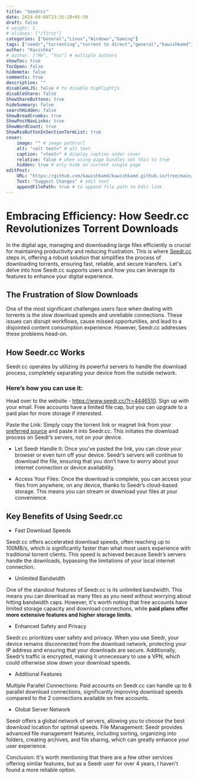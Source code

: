 ```yaml
---
title: "Seedrcc"
date: 2024-09-08T13:35:20+05:30
draft: false
# weight: 1
# aliases: ["/first"]
categories: ["General","Linux","Windows","Gaming"]
tags: ["seedr","torrenting","torrent to direct","general","kawishkamd"]
author: "Kavishka"
# author: ["Me", "You"] # multiple authors
showToc: true
TocOpen: false
hidemeta: false
comments: true
description: ""
disableHLJS: false # to disable highlightjs
disableShare: false
ShowShareButtons: true
hideSummary: false
searchHidden: false
ShowBreadCrumbs: true
ShowPostNavLinks: true
ShowWordCount: true
ShowRssButtonInSectionTermList: true
cover:
    image: "" # image path/url
    alt: "<alt text>" # alt text
    caption: "<text>" # display caption under cover
    relative: false # when using page bundles set this to true
    hidden: true # only hide on current single page
editPost:
    URL: "https://github.com/kawishkamd/kawishkamd.github.io/tree/main/content"
    Text: "Suggest Changes" # edit text
    appendFilePath: true # to append file path to Edit link
---
```

# Embracing Efficiency: How **Seedr.cc** Revolutionizes Torrent Downloads

In the digital age, managing and downloading large files efficiently is crucial for maintaining productivity and reducing frustration. This is where [Seedr.cc](https://www.seedr.cc/?r=4446510) steps in, offering a robust solution that simplifies the process of downloading torrents, ensuring fast, reliable, and secure transfers. Let's delve into how Seedr.cc supports users and how you can leverage its features to enhance your digital experience.

## The Frustration of Slow Downloads

One of the most significant challenges users face when dealing with torrents is the slow download speeds and unreliable connections. These issues can disrupt workflows, cause missed opportunities, and lead to a disjointed content consumption experience. However, Seedr.cc addresses these problems head-on.

## How Seedr.cc Works

Seedr.cc operates by utilizing its powerful servers to handle the download process, completely separating your device from the outside network. 

### Here’s how you can use it:

Head over to the website - https://www.seedr.cc/?r=4446510.
Sign up with your email.
Free accounts have a limited file cap, but you can upgrade to a paid plan for more storage if interested.

Paste the Link: Simply copy the torrent link or magnet link from your [preferred source](https://telegra.ph/Piracy-Thread-09-08) and paste it into Seedr.cc. This initiates the download process on Seedr’s servers, not on your device.

- Let Seedr Handle It: Once you've pasted the link, you can close your browser or even turn off your device. Seedr’s servers will continue to download the file, ensuring that you don’t have to worry about your internet connection or device availability.

- Access Your Files: Once the download is complete, you can access your files from anywhere, on any device, thanks to Seedr’s cloud-based storage. This means you can stream or download your files at your convenience.

## Key Benefits of Using Seedr.cc

- Fast Download Speeds

Seedr.cc offers accelerated download speeds, often reaching up to 100MB/s, which is significantly faster than what most users experience with traditional torrent clients. This speed is achieved because Seedr’s servers handle the downloads, bypassing the limitations of your local internet connection.
- Unlimited Bandwidth

One of the standout features of Seedr.cc is its unlimited bandwidth. This means you can download as many files as you need without worrying about hitting bandwidth caps. However, it's worth noting that free accounts have limited storage capacity and download connections, while **paid plans offer more extensive features and higher storage limits**.
- Enhanced Safety and Privacy

Seedr.cc prioritizes user safety and privacy. When you use Seedr, your device remains disconnected from the download network, protecting your IP address and ensuring that your downloads are secure. Additionally, Seedr’s traffic is encrypted, making it unnecessary to use a VPN, which could otherwise slow down your download speeds.
- Additional Features

Multiple Parallel Connections: Paid accounts on Seedr.cc can handle up to 8 parallel download connections, significantly improving download speeds compared to the 2 connections available on free accounts.
- Global Server Network

Seedr offers a global network of servers, allowing you to choose the best download location for optimal speeds.
File Management: Seedr provides advanced file management features, including sorting, organizing into folders, creating archives, and file sharing, which can greatly enhance your user experience.

Conclusion:
It's worth mentioning that there are a few other services offering similar features, but as a Seedr user for over 4 years, I haven't found a more reliable option.


